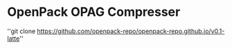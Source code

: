 # OpenPack OPAG Compresser
''git clone https://github.com/openpack-repo/openpack-repo.github.io/v0.1-latte''
